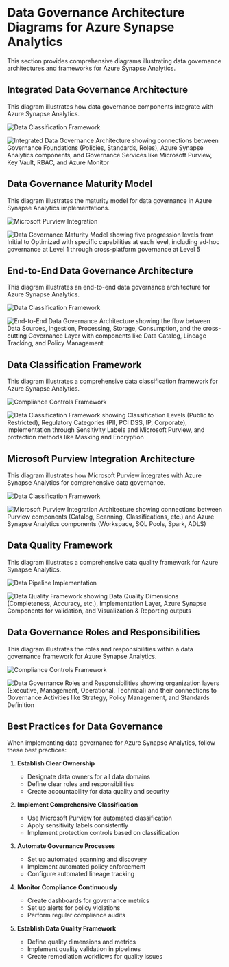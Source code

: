 # Data Governance Architecture Diagrams for Azure Synapse Analytics

This section provides comprehensive diagrams illustrating data governance architectures and frameworks for Azure Synapse Analytics.

## Integrated Data Governance Architecture

This diagram illustrates how data governance components integrate with Azure Synapse Analytics.

<!-- Mermaid diagram for MkDocs rendering -->
![Data Classification Framework](../images/diagrams/data-classification-framework.png)

<!-- Static image fallback for GitHub -->
![Integrated Data Governance Architecture showing connections between Governance Foundations (Policies, Standards, Roles), Azure Synapse Analytics components, and Governance Services like Microsoft Purview, Key Vault, RBAC, and Azure Monitor](../images/diagrams/integrated-data-governance.png)

## Data Governance Maturity Model

This diagram illustrates the maturity model for data governance in Azure Synapse Analytics implementations.

<!-- Mermaid diagram for MkDocs rendering -->
![Microsoft Purview Integration](../images/diagrams/purview-integration.png)

<!-- Static image fallback for GitHub -->
![Data Governance Maturity Model showing five progression levels from Initial to Optimized with specific capabilities at each level, including ad-hoc governance at Level 1 through cross-platform governance at Level 5](../images/diagrams/governance-maturity-model.png)

## End-to-End Data Governance Architecture

This diagram illustrates an end-to-end data governance architecture for Azure Synapse Analytics.

<!-- Mermaid diagram for MkDocs rendering -->
![Data Classification Framework](../images/diagrams/data-classification-framework.png)

<!-- Static image fallback for GitHub -->
![End-to-End Data Governance Architecture showing the flow between Data Sources, Ingestion, Processing, Storage, Consumption, and the cross-cutting Governance Layer with components like Data Catalog, Lineage Tracking, and Policy Management](../images/diagrams/end-to-end-governance.png)

## Data Classification Framework

This diagram illustrates a comprehensive data classification framework for Azure Synapse Analytics.

<!-- Mermaid diagram for MkDocs rendering -->
![Compliance Controls Framework](../images/diagrams/compliance-controls.png)


<!-- Static image fallback for GitHub -->
![Data Classification Framework showing Classification Levels (Public to Restricted), Regulatory Categories (PII, PCI DSS, IP, Corporate), implementation through Sensitivity Labels and Microsoft Purview, and protection methods like Masking and Encryption](../images/diagrams/data-classification-framework.png)

## Microsoft Purview Integration Architecture

This diagram illustrates how Microsoft Purview integrates with Azure Synapse Analytics for comprehensive data governance.

<!-- Mermaid diagram for MkDocs rendering -->
![Data Classification Framework](../images/diagrams/data-classification-framework.png)

<!-- Static image fallback for GitHub -->
![Microsoft Purview Integration Architecture showing connections between Purview components (Catalog, Scanning, Classifications, etc.) and Azure Synapse Analytics components (Workspace, SQL Pools, Spark, ADLS)](../images/diagrams/purview-integration.png)

## Data Quality Framework

This diagram illustrates a comprehensive data quality framework for Azure Synapse Analytics.

<!-- Mermaid diagram for MkDocs rendering -->
![Data Pipeline Implementation](../images/diagrams/data-pipeline-implementation.png)

<!-- Static image fallback for GitHub -->
![Data Quality Framework showing Data Quality Dimensions (Completeness, Accuracy, etc.), Implementation Layer, Azure Synapse Components for validation, and Visualization & Reporting outputs](../images/diagrams/data-quality-framework.png)

## Data Governance Roles and Responsibilities

This diagram illustrates the roles and responsibilities within a data governance framework for Azure Synapse Analytics.

<!-- Mermaid diagram for MkDocs rendering -->
![Compliance Controls Framework](../images/diagrams/compliance-controls.png)


<!-- Static image fallback for GitHub -->
![Data Governance Roles and Responsibilities showing organization layers (Executive, Management, Operational, Technical) and their connections to Governance Activities like Strategy, Policy Management, and Standards Definition](../images/diagrams/governance-roles.png)

## Best Practices for Data Governance

When implementing data governance for Azure Synapse Analytics, follow these best practices:

1. __Establish Clear Ownership__
   - Designate data owners for all data domains
   - Define clear roles and responsibilities
   - Create accountability for data quality and security

2. __Implement Comprehensive Classification__
   - Use Microsoft Purview for automated classification
   - Apply sensitivity labels consistently
   - Implement protection controls based on classification

3. __Automate Governance Processes__
   - Set up automated scanning and discovery
   - Implement automated policy enforcement
   - Configure automated lineage tracking

4. __Monitor Compliance Continuously__
   - Create dashboards for governance metrics
   - Set up alerts for policy violations
   - Perform regular compliance audits

5. __Establish Data Quality Framework__
   - Define quality dimensions and metrics
   - Implement quality validation in pipelines
   - Create remediation workflows for quality issues
